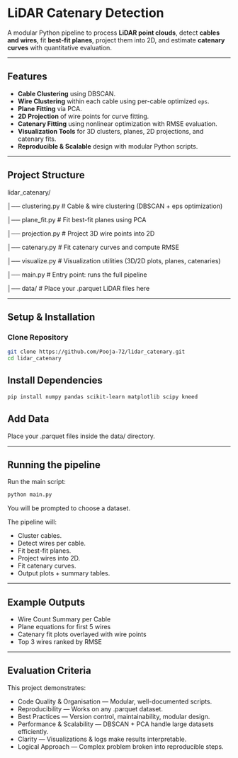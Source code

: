 # LiDAR Catenary Detection

A modular Python pipeline to process **LiDAR point clouds**, detect **cables and wires**, fit **best-fit planes**, project them into 2D, and estimate **catenary curves** with quantitative evaluation.

---

## Features
- **Cable Clustering** using DBSCAN.  
- **Wire Clustering** within each cable using per-cable optimized `eps`.  
- **Plane Fitting** via PCA.  
- **2D Projection** of wire points for curve fitting.  
- **Catenary Fitting** using nonlinear optimization with RMSE evaluation.  
- **Visualization Tools** for 3D clusters, planes, 2D projections, and catenary fits.  
- **Reproducible & Scalable** design with modular Python scripts.  

---

## Project Structure
lidar_catenary/

│── clustering.py # Cable & wire clustering (DBSCAN + eps optimization)

│── plane_fit.py # Fit best-fit planes using PCA

│── projection.py # Project 3D wire points into 2D

│── catenary.py # Fit catenary curves and compute RMSE

│── visualize.py # Visualization utilities (3D/2D plots, planes, catenaries)

│── main.py # Entry point: runs the full pipeline

│── data/ # Place your .parquet LiDAR files here



---

## Setup & Installation

### Clone Repository
```bash
git clone https://github.com/Pooja-72/lidar_catenary.git
cd lidar_catenary
```

## Install Dependencies
```bash
pip install numpy pandas scikit-learn matplotlib scipy kneed
```

## Add Data
Place your .parquet files inside the data/ directory.

---

## Running the pipeline

Run the main script:
```bash
python main.py
```

You will be prompted to choose a dataset.

The pipeline will:

- Cluster cables.
- Detect wires per cable.
- Fit best-fit planes.
- Project wires into 2D.
- Fit catenary curves.
- Output plots + summary tables.

---

## Example Outputs

- Wire Count Summary per Cable
- Plane equations for first 5 wires
- Catenary fit plots overlayed with wire points
- Top 3 wires ranked by RMSE

---

## Evaluation Criteria

This project demonstrates:
- Code Quality & Organisation — Modular, well-documented scripts.
- Reproducibility — Works on any .parquet dataset.
- Best Practices — Version control, maintainability, modular design.
- Performance & Scalability — DBSCAN + PCA handle large datasets efficiently.
- Clarity — Visualizations & logs make results interpretable.
- Logical Approach — Complex problem broken into reproducible steps.
